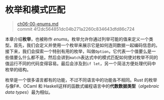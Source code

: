 # 枚举和模式匹配

> [ch06-00-enums.md](https://github.com/rust-lang/book/blob/master/second-edition/src/ch06-00-enums.md)
> <br>
> commit 4f2dc564851dc04b271a2260c834643dfd86c724

本章介绍**枚举**，也被称作 *enums*。枚举允许你通过列举可能的值来定义一个类型。首先，我们会定义并使用一个枚举来展示它是如何连同数据一起编码信息的。接下来，我们会探索一个特别有用的枚举，叫做`Option`，它代表一个值要么是一些值要么什么都不是。然后会讲到`match`表达式中的模式匹配如何使对枚举不同的值运行不同的代码变得容易。最后会涉及到`if let`，另一个简洁方便处理代码中枚举的结构。

枚举是一个很多语言都有的功能，不过不同语言中的功能各不相同。Rust 的枚举与像F#、OCaml 和 Haskell这样的函数式编程语言中的**代数数据类型**（*algebraic data types*）最为相似。